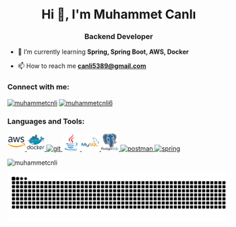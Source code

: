 <h1 align="center">Hi 👋, I'm Muhammet Canlı</h1>
<h3 align="center">Backend Developer</h3>

- 🌱 I’m currently learning **Spring, Spring Boot, AWS, Docker**

- 📫 How to reach me **canli5389@gmail.com**

<h3 align="left">Connect with me:</h3>
<p align="left">
<a href="https://linkedin.com/in/muhammetcnli" target="blank"><img align="center" src="https://raw.githubusercontent.com/rahuldkjain/github-profile-readme-generator/master/src/images/icons/Social/linked-in-alt.svg" alt="muhammetcnli" height="30" width="40" /></a>
<a href="https://instagram.com/muhammetcnli6" target="blank"><img align="center" src="https://raw.githubusercontent.com/rahuldkjain/github-profile-readme-generator/master/src/images/icons/Social/instagram.svg" alt="muhammetcnli6" height="30" width="40" /></a>
</p>

<h3 align="left">Languages and Tools:</h3>
<p align="left"> <a href="https://aws.amazon.com" target="_blank" rel="noreferrer"> <img src="https://raw.githubusercontent.com/devicons/devicon/master/icons/amazonwebservices/amazonwebservices-original-wordmark.svg" alt="aws" width="40" height="40"/> </a> <a href="https://www.docker.com/" target="_blank" rel="noreferrer"> <img src="https://raw.githubusercontent.com/devicons/devicon/master/icons/docker/docker-original-wordmark.svg" alt="docker" width="40" height="40"/> </a> <a href="https://git-scm.com/" target="_blank" rel="noreferrer"> <img src="https://www.vectorlogo.zone/logos/git-scm/git-scm-icon.svg" alt="git" width="40" height="40"/> </a> <a href="https://www.java.com" target="_blank" rel="noreferrer"> <img src="https://raw.githubusercontent.com/devicons/devicon/master/icons/java/java-original.svg" alt="java" width="40" height="40"/> </a> <a href="https://www.mysql.com/" target="_blank" rel="noreferrer"> <img src="https://raw.githubusercontent.com/devicons/devicon/master/icons/mysql/mysql-original-wordmark.svg" alt="mysql" width="40" height="40"/> </a> <a href="https://www.postgresql.org" target="_blank" rel="noreferrer"> <img src="https://raw.githubusercontent.com/devicons/devicon/master/icons/postgresql/postgresql-original-wordmark.svg" alt="postgresql" width="40" height="40"/> </a> <a href="https://postman.com" target="_blank" rel="noreferrer"> <img src="https://www.vectorlogo.zone/logos/getpostman/getpostman-icon.svg" alt="postman" width="40" height="40"/> </a> <a href="https://spring.io/" target="_blank" rel="noreferrer"> <img src="https://www.vectorlogo.zone/logos/springio/springio-icon.svg" alt="spring" width="40" height="40"/> </a> </p>


<p><img align="center" src="https://github-readme-streak-stats.herokuapp.com/?user=muhammetcnli&" alt="muhammetcnli" /></p>


<picture>
  <source media="(prefers-color-scheme: dark)" srcset="https://raw.githubusercontent.com/muhammetcnli/muhammetcnli/output/github-contribution-grid-snake-dark.svg">
  <source media="(prefers-color-scheme: light)" srcset="https://raw.githubusercontent.com/muhammetcnli/muhammetcnli/output/github-contribution-grid-snake.svg">
  <img alt="github contribution grid snake animation" src="https://raw.githubusercontent.com/muhammetcnli/muhammetcnli/output/github-contribution-grid-snake.svg">
</picture>

